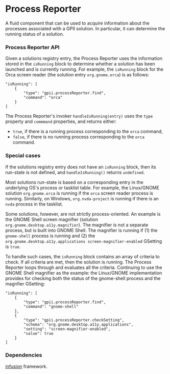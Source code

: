 Process Reporter
===

A fluid component that can be used to acquire information about the processes associated with a GPII solution.  In particular, it can determine the running status of a solution.

### Process Reporter API

Given a solutions registry entry, the Process Reporter uses the information stored in the `isRunning` block to determine whether a solution has been launched and is currently running.  For example, the `isRunning` block for the Orca screen reader (the solution entry `org.gnome.orca`) is as
follows:
```
"isRunning": [
    {
        "type": "gpii.processReporter.find",
        "command": "orca"
    }
]
```

The Process Reporter's invoker `handleIsRunning(entry)` uses the `type` property and `commmand` properties, and returns either:
 - `true`, if there is a running process corresponding to the `orca` command,
 - `false`, if there is no running process corresponding to the `orca` command.

### Special cases

If the solutions registry entry does not have an `isRunning` block, then its run-state is not defined, and `handleIsRunning()` returns `undefined`.

Most solutions run-state is based on a corresponding entry in the underlying OS's process or tasklist table.  For example, the Linux/GNOME solution `org.gnome.orca` is running if the `orca` screen reader process is running.  Similarly, on Windows, `org.nvda-project` is running if there is an `nvda` process in the tasklist.

Some solutions, however, are not strictly process-oriented.  An example is the GNOME Shell screen magnifier (solution `org.gnome.desktop.a11y.magnifier`).  The magnifier is not a separate process, but is built into GNOME Shell.  The magnifier is running if (1) the `gnome-shell` process is running and (2) the `org.gnome.desktop.a11y.applications screen-magnifier-enabled` GSetting is `true`.

To handle such cases, the `isRunning` block contains an array of criteria to check.  If all criteria are met, then the solution is running.  The Process Reporter loops through and evaluates all the criteria.  Continuing to use the GNOME Shell magnifier as the example: the Linux/GNOME implementation provides for checking both the status of the gnome-shell process and the magnfier GSetting:

```
"isRunning": [
    {
        "type": "gpii.processReporter.find",
        "command": "gnome-shell"
    },
    {
        "type": "gpii.processReporter.checkSetting",
        "schema": "org.gnome.desktop.a11y.applications",
        "setting": "screen-magnifier-enabled",
        "value": true
    }
]
```

### Dependencies

[infusion](https://github.com/fluid-project/infusion) framework.
